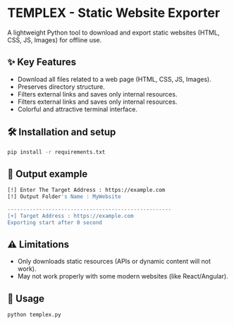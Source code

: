# TEMPLEX - Static Website Exporter  

A lightweight Python tool to download and export static websites (HTML, CSS, JS, Images) for offline use.
## ✨ Key Features
- Download all files related to a web page (HTML, CSS, JS, Images).
- Preserves directory structure.
- Filters external links and saves only internal resources.
- Filters external links and saves only internal resources.
- Colorful and attractive terminal interface.

## 🛠 Installation and setup
```bash
pip install -r requirements.txt
```
## 📜 Output example
```bash
[!] Enter The Target Address : https://example.com
[!] Output Folder's Name : MyWebsite

----------------------------------------------------
[+] Target Address : https://example.com
Exporting start after 0 second
```
## ⚠️ Limitations
- Only downloads static resources (APIs or dynamic content will not work).
- May not work properly with some modern websites (like React/Angular).


## 🚀 **Usage**  
```bash
python templex.py 
```
